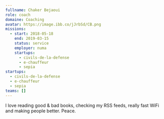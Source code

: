 ```yaml
---
fullname: Chaker Bejaoui
role: coach
domaine: Coaching
avatar: https://image.ibb.co/jJrbSd/CB.png
missions:
  - start: 2018-05-18
    end: 2019-03-15
    status: service
    employer: numa
    startups:
      - civils-de-la-defense
      - e-chauffeur
      - sepia
startups:
  - civils-de-la-defense
  - e-chauffeur
  - sepia
teams: []
---
```

I love reading good & bad books, checking my RSS feeds, really fast WiFi and making people better. Peace.